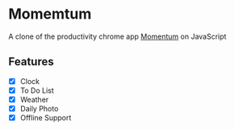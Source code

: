 # Momemtum

A clone of the productivity chrome app [Momentum](https://chrome.google.com/webstore/detail/momentum/laookkfknpbbblfpciffpaejjkokdgca) on JavaScript

## Features

- [x] Clock
- [x] To Do List
- [x] Weather
- [x] Daily Photo
- [x] Offline Support
